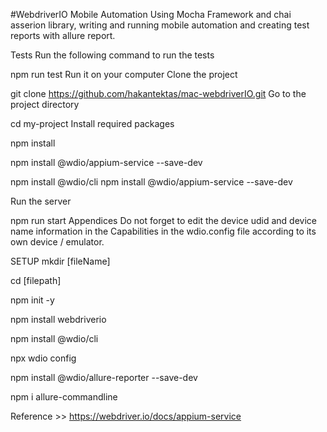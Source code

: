 #WebdriverIO Mobile Automation
Using Mocha Framework and chai asserion library, writing and running mobile automation and creating test reports with allure report.

Tests
Run the following command to run the tests

  npm run test
Run it on your computer
Clone the project

  git clone https://github.com/hakantektas/mac-webdriverIO.git
Go to the project directory

  cd my-project
Install required packages

  npm install
  
  npm install @wdio/appium-service --save-dev
  
  npm install @wdio/cli
npm install @wdio/appium-service --save-dev

Run the server

  npm run start
Appendices
Do not forget to edit the device udid and device name information in the Capabilities in the wdio.config file according to its own device / emulator.

SETUP
mkdir [fileName]

cd [filepath]

npm init -y

npm install webdriverio

npm install @wdio/cli

npx wdio config

npm install @wdio/allure-reporter --save-dev

npm i allure-commandline

Reference >> https://webdriver.io/docs/appium-service
